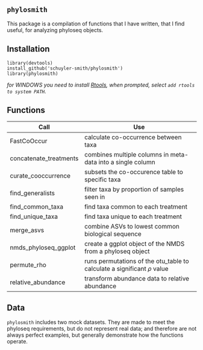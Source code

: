 
## `phylosmith`

This package is a compilation of functions that I have written, that I find useful, for analyzing phyloseq objects.

## Installation

```
library(devtools)
install_github('schuyler-smith/phylosmith')
library(phylosmith)
```

*for WINDOWS you need to install <a href="https://cran.r-project.org/bin/windows/Rtools/" target="_blank" >Rtools</a>, when prompted, select `add rtools to system PATH`.*

## Functions

Call			 | Use
---------------- | ------------------------------------------------
FastCoOccur      | calculate co-occurrence between taxa
concatenate_treatments | combines multiple columns in meta-data into a single column
curate_cooccurrence | subsets the co-occurence table to specific taxa
find_generalists | filter taxa by proportion of samples seen in
find_common_taxa | find taxa common to each treatment
find_unique_taxa | find taxa unique to each treatment
merge_asvs       | combine ASVs to lowest common biological sequence
nmds_phyloseq_ggplot  | create a ggplot object of the NMDS from a phyloseq object
permute_rho | runs permutations of the otu_table to calculate a significant $\rho$ value
relative_abundance | transform abundance data to relative abundance

## Data

`phylosmith` includes two mock datasets. They are made to meet the phyloseq requirements, but do not represent real data; and therefore are not always perfect examples, but generally demonstrate how the functions operate.
